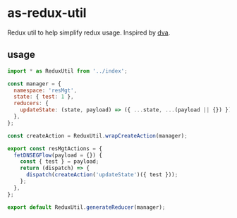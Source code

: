 # as-redux-util

Redux util to help simplify redux usage. Inspired by [dva](https://dvajs.com/).

## usage
```js
import * as ReduxUtil from '../index';

const manager = {
  namespace: 'resMgt',
  state: { test: 1 },
  reducers: {
    updateState: (state, payload) => ({ ...state, ...(payload || {}) }),
  },
};

const createAction = ReduxUtil.wrapCreateAction(manager);

export const resMgtActions = {
  fetDNSEGFlow(payload = {}) {
    const { test } = payload;
    return (dispatch) => {
      dispatch(createAction('updateState')({ test }));
    };
  },
};

export default ReduxUtil.generateReducer(manager);
```